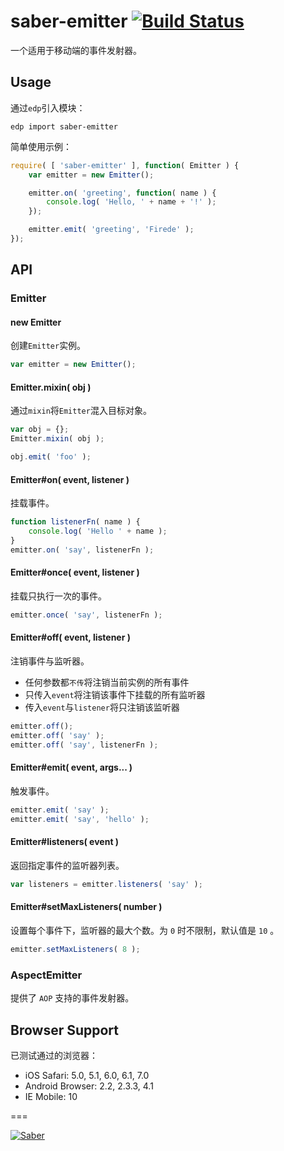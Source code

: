 saber-emitter [![Build Status](https://travis-ci.org/ecomfe/saber-emitter.png)](https://travis-ci.org/ecomfe/saber-emitter)
===

一个适用于移动端的事件发射器。

Usage
---

通过`edp`引入模块：

    edp import saber-emitter

简单使用示例：

```javascript
require( [ 'saber-emitter' ], function( Emitter ) {
    var emitter = new Emitter();

    emitter.on( 'greeting', function( name ) {
        console.log( 'Hello, ' + name + '!' );
    });

    emitter.emit( 'greeting', 'Firede' );
});
```

API
---

### Emitter

#### new Emitter

创建`Emitter`实例。

```javascript
var emitter = new Emitter();
```

#### Emitter.mixin( obj )

通过`mixin`将`Emitter`混入目标对象。

```javascript
var obj = {};
Emitter.mixin( obj );

obj.emit( 'foo' );
```

#### Emitter#on( event, listener )

挂载事件。

```javascript
function listenerFn( name ) {
    console.log( 'Hello ' + name );
}
emitter.on( 'say', listenerFn );
```

#### Emitter#once( event, listener )

挂载只执行一次的事件。

```javascript
emitter.once( 'say', listenerFn );
```

#### Emitter#off( event, listener )

注销事件与监听器。

* 任何参数都`不传`将注销当前实例的所有事件
* 只传入`event`将注销该事件下挂载的所有监听器
* 传入`event`与`listener`将只注销该监听器

```javascript
emitter.off();
emitter.off( 'say' );
emitter.off( 'say', listenerFn );
```

#### Emitter#emit( event, args... )

触发事件。

```javascript
emitter.emit( 'say' );
emitter.emit( 'say', 'hello' );
```

#### Emitter#listeners( event )

返回指定事件的监听器列表。

```javascript
var listeners = emitter.listeners( 'say' );
```

#### Emitter#setMaxListeners( number )

设置每个事件下，监听器的最大个数。为 `0` 时不限制，默认值是 `10` 。

```javascript
emitter.setMaxListeners( 8 );
```

### AspectEmitter

提供了 `AOP` 支持的事件发射器。

Browser Support
---

已测试通过的浏览器：

* iOS Safari: 5.0, 5.1, 6.0, 6.1, 7.0
* Android Browser: 2.2, 2.3.3, 4.1
* IE Mobile: 10

===

[![Saber](https://f.cloud.github.com/assets/157338/1485433/aeb5c72a-4714-11e3-87ae-7ef8ae66e605.png)](http://ecomfe.github.io/saber/)
